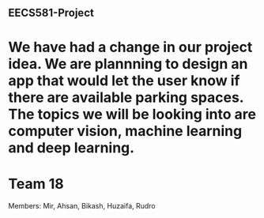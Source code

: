 ## EECS581-Project
# We have had a change in our project idea. We are plannning to design an app that would let the user know if there are available parking spaces. The topics we will be looking into are computer vision, machine learning and deep learning. 

# Team 18
Members: Mir, Ahsan, Bikash, Huzaifa, Rudro
